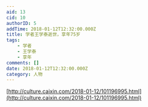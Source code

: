 ```yaml
---
aid: 13
cid: 10
authorID: 5
addTime: 2018-01-12T12:32:00.000Z
title: 学者王学泰逝世，享年75岁
tags:
    - 学者
    - 王学泰
    - 享年
comments: []
date: 2018-01-12T12:32:00.000Z
category: 人物
---
```


[http://culture.caixin.com/2018-01-12/101196995.html](http://culture.caixin.com/2018-01-12/101196995.html)
